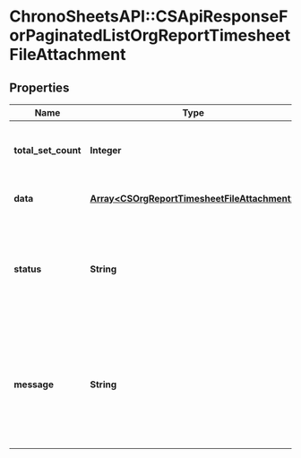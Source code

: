 # ChronoSheetsAPI::CSApiResponseForPaginatedListOrgReportTimesheetFileAttachment

## Properties
Name | Type | Description | Notes
------------ | ------------- | ------------- | -------------
**total_set_count** | **Integer** | The count of total records that are being paginated | [optional] 
**data** | [**Array&lt;CSOrgReportTimesheetFileAttachment&gt;**](CSOrgReportTimesheetFileAttachment.md) | The main Data of the response | [optional] 
**status** | **String** | The API response status. Indicates if the request was successful, failed or was unauthorised. | [optional] 
**message** | **String** | A message to accompany the response status.  If the Status is failed, this message will hint why it failed and what you need to do. | [optional] 


